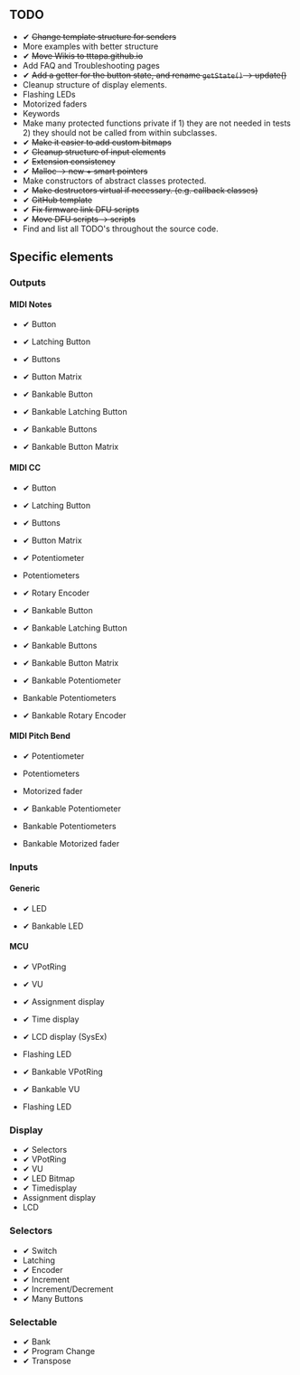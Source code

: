 ## TODO

- ✔ ~~Change template structure for senders~~
- More examples with better structure
- ✔ ~~Move Wikis to tttapa.github.io~~
- Add FAQ and Troubleshooting pages
- ✔ ~~Add a getter for the button state, and rename `getState()` → update()~~
- Cleanup structure of display elements.
- Flashing LEDs
- Motorized faders
- Keywords
- Make many protected functions private if 1) they are not needed in tests 2) 
  they should not be called from within subclasses.
- ✔ ~~Make it easier to add custom bitmaps~~
- ✔ ~~Cleanup structure of input elements~~
- ✔ ~~Extension consistency~~
- ✔ ~~Malloc → new + smart pointers~~
- Make constructors of abstract classes protected.
- ✔ ~~Make destructors virtual if necessary. (e.g. callback classes)~~
- ✔ ~~GitHub template~~
- ✔ ~~Fix firmware link DFU scripts~~
- ✔ ~~Move DFU scripts → scripts~~
- Find and list all TODO's throughout the source code.

## Specific elements

### Outputs

#### MIDI Notes
- ✔ Button
- ✔ Latching Button
- ✔ Buttons
- ✔ Button Matrix

- ✔ Bankable Button
- ✔ Bankable Latching Button
- ✔ Bankable Buttons
- ✔ Bankable Button Matrix

#### MIDI CC
- ✔ Button
- ✔ Latching Button
- ✔ Buttons
- ✔ Button Matrix

- ✔ Potentiometer
- Potentiometers

- ✔ Rotary Encoder

- ✔ Bankable Button
- ✔ Bankable Latching Button
- ✔ Bankable Buttons
- ✔ Bankable Button Matrix

- ✔ Bankable Potentiometer
- Bankable Potentiometers

- ✔ Bankable Rotary Encoder

#### MIDI Pitch Bend
- ✔ Potentiometer
- Potentiometers
- Motorized fader

- ✔ Bankable Potentiometer
- Bankable Potentiometers
- Bankable Motorized fader


### Inputs

#### Generic
- ✔ LED

- ✔ Bankable LED

#### MCU
- ✔ VPotRing
- ✔ VU
- ✔ Assignment display
- ✔ Time display
- ✔ LCD display (SysEx)
- Flashing LED

- ✔ Bankable VPotRing
- ✔ Bankable VU
- Flashing LED


### Display
- ✔ Selectors
- ✔ VPotRing
- ✔ VU
- ✔ LED Bitmap
- ✔ Timedisplay
- Assignment display
- LCD


### Selectors
- ✔ Switch
- Latching
- ✔ Encoder
- ✔ Increment
- ✔ Increment/Decrement
- ✔ Many Buttons

### Selectable
- ✔ Bank
- ✔ Program Change
- ✔ Transpose
